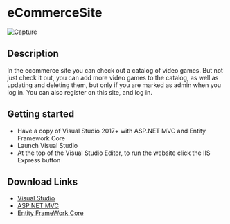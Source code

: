 # eCommerceSite

![Capture](https://user-images.githubusercontent.com/49766065/63052325-e3a19c00-be93-11e9-9f17-cfa97702487f.JPG)

## Description
In the ecommerce site you can check out a catalog of video games. But not just check it out, you can add more video games to the catalog,
as well as updating and deleting them, but only if you are marked as admin when you log in. You can also register on this site,
and log in.

## Getting started
- Have a copy of Visual Studio 2017+ with ASP.NET MVC and Entity Framework Core
- Launch Visual Studio
- At the top of the Visual Studio Editor, to run the website click the IIS Express button

## Download Links
- [Visual Studio](https://visualstudio.microsoft.com/)
- [ASP.NET MVC](https://dotnet.microsoft.com/apps/aspnet/mvc)
- [Entity FrameWork Core](https://docs.microsoft.com/en-us/ef/core/get-started/)

